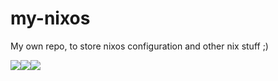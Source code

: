 # my-nixos
My own repo, to store nixos configuration and other nix stuff ;)

<img src="https://media.tenor.com/mCTZDwbh0d8AAAAj/nixos.gif"><img src="https://media.tenor.com/mCTZDwbh0d8AAAAj/nixos.gif"><img src="https://media.tenor.com/mCTZDwbh0d8AAAAj/nixos.gif">
